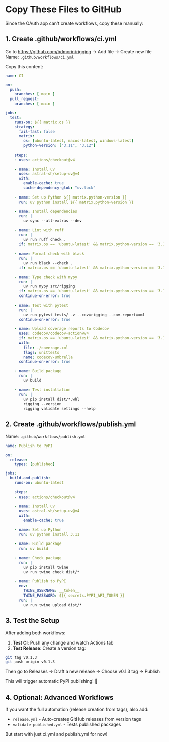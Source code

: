 # Copy These Files to GitHub

Since the OAuth app can't create workflows, copy these manually:

## 1. Create .github/workflows/ci.yml

Go to https://github.com/bdmorin/rigging → Add file → Create new file
Name: `.github/workflows/ci.yml`

Copy this content:

```yaml
name: CI

on:
  push:
    branches: [ main ]
  pull_request:
    branches: [ main ]

jobs:
  test:
    runs-on: ${{ matrix.os }}
    strategy:
      fail-fast: false
      matrix:
        os: [ubuntu-latest, macos-latest, windows-latest]
        python-version: ["3.11", "3.12"]
    
    steps:
    - uses: actions/checkout@v4
    
    - name: Install uv
      uses: astral-sh/setup-uv@v4
      with:
        enable-cache: true
        cache-dependency-glob: "uv.lock"
    
    - name: Set up Python ${{ matrix.python-version }}
      run: uv python install ${{ matrix.python-version }}
    
    - name: Install dependencies
      run: |
        uv sync --all-extras --dev
    
    - name: Lint with ruff
      run: |
        uv run ruff check .
      if: matrix.os == 'ubuntu-latest' && matrix.python-version == '3.11'
    
    - name: Format check with black
      run: |
        uv run black --check .
      if: matrix.os == 'ubuntu-latest' && matrix.python-version == '3.11'
    
    - name: Type check with mypy
      run: |
        uv run mypy src/rigging
      if: matrix.os == 'ubuntu-latest' && matrix.python-version == '3.11'
      continue-on-error: true
    
    - name: Test with pytest
      run: |
        uv run pytest tests/ -v --cov=rigging --cov-report=xml
      continue-on-error: true
    
    - name: Upload coverage reports to Codecov
      uses: codecov/codecov-action@v4
      if: matrix.os == 'ubuntu-latest' && matrix.python-version == '3.11'
      with:
        file: ./coverage.xml
        flags: unittests
        name: codecov-umbrella
      continue-on-error: true
    
    - name: Build package
      run: |
        uv build
    
    - name: Test installation
      run: |
        uv pip install dist/*.whl
        rigging --version
        rigging validate settings --help
```

## 2. Create .github/workflows/publish.yml

Name: `.github/workflows/publish.yml`

```yaml
name: Publish to PyPI

on:
  release:
    types: [published]

jobs:
  build-and-publish:
    runs-on: ubuntu-latest
    
    steps:
    - uses: actions/checkout@v4
    
    - name: Install uv
      uses: astral-sh/setup-uv@v4
      with:
        enable-cache: true
    
    - name: Set up Python
      run: uv python install 3.11
    
    - name: Build package
      run: uv build
    
    - name: Check package
      run: |
        uv pip install twine
        uv run twine check dist/*
    
    - name: Publish to PyPI
      env:
        TWINE_USERNAME: __token__
        TWINE_PASSWORD: ${{ secrets.PYPI_API_TOKEN }}
      run: |
        uv run twine upload dist/*
```

## 3. Test the Setup

After adding both workflows:

1. **Test CI**: Push any change and watch Actions tab
2. **Test Release**: Create a version tag:

```bash
git tag v0.1.3
git push origin v0.1.3
```

Then go to Releases → Draft a new release → Choose v0.1.3 tag → Publish

This will trigger automatic PyPI publishing! 🚀

## 4. Optional: Advanced Workflows

If you want the full automation (release creation from tags), also add:
- `release.yml` - Auto-creates GitHub releases from version tags
- `validate-published.yml` - Tests published packages

But start with just ci.yml and publish.yml for now!